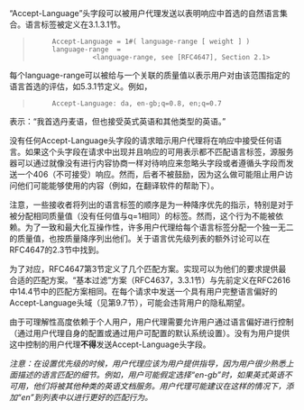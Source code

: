 “Accept-Language”头字段可以被用户代理发送以表明响应中首选的自然语言集合。语言标签被定义在3.1.3.1节。

> ```
>      Accept-Language = 1#( language-range [ weight ] )
>      language-range  =
>                <language-range, see [RFC4647], Section 2.1>
> ```

每个language-range可以被给与一个关联的质量值以表示用户对由该范围指定的语言首选的评估，如5.3.1节定义。例如，

> ```
>      Accept-Language: da, en-gb;q=0.8, en;q=0.7
> ```

表示：“我首选丹麦语，但也接受英式英语和其他类型的英语。”

没有任何Accept-Language头字段的请求暗示用户代理将在响应中接受任何语言。如果这个头字段在请求中出现并且响应的可用表示都不匹配语言标签，源服务器可以通过就像没有进行内容协商一样对待响应来忽略头字段或者遵循头字段而发送一个406（不可接受）响应。然而，后者不被鼓励，因为这么做可能阻止用户访问他们可能能够使用的内容（例如，在翻译软件的帮助下）。

注意，一些接收者将列出的语言标签的顺序是为一种降序优先的指示，特别是对于被分配相同质量值（没有任何值与q=1相同）的标签。然而，这个行为不能被依赖。为了一致和最大化互操作性，许多用户代理给每个语言标签分配一个独一无二的质量值，也按质量降序列出他们。关于语言优先级列表的额外讨论可以在RFC4647的2.3节中找到。

为了对应，RFC4647第3节定义了几个匹配方案。实现可以为他们的要求提供最合适的匹配方案。“基本过滤”方案（RFC4637，3.3.1节）与先前定义在RFC2616中14.4节中的匹配方案相同。在每个请求中发送一个具有用户完整语言偏好的Accept-Language头域（见第9.7节），可能会违背用户的隐私期望。

由于可理解性高度依赖于个人用户，用户代理需要允许用户通过语言偏好进行控制（通过用户代理自身的配置或通过用户可配置的默认系统设置）。没有为用户提供这中控制的用户代理**不得**发送Accept-Language头字段。

*注意：在设置优先级的时候，用户代理应该为用户提供指导，因为用户很少熟悉上面描述的语言匹配的细节。例如，用户可能假定选择“en-gb”时，如果英式英语不可用，他们将被其他种类的英语文档服务。用户代理可能建议在这样的情况下，添加“en”到列表中以进行更好的匹配行为。*